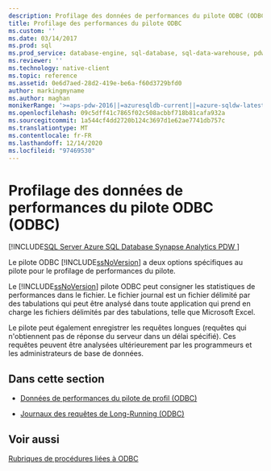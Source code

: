 ```yaml
---
description: Profilage des données de performances du pilote ODBC (ODBC)
title: Profilage des performances du pilote ODBC
ms.custom: ''
ms.date: 03/14/2017
ms.prod: sql
ms.prod_service: database-engine, sql-database, sql-data-warehouse, pdw
ms.reviewer: ''
ms.technology: native-client
ms.topic: reference
ms.assetid: 0e6d7aed-28d2-419e-be6a-f60d3729bfd0
author: markingmyname
ms.author: maghan
monikerRange: '>=aps-pdw-2016||=azuresqldb-current||=azure-sqldw-latest||>=sql-server-2016||>=sql-server-linux-2017||=azuresqldb-mi-current'
ms.openlocfilehash: 09c5dff41c7865f02c508acbbf718b81cafa932a
ms.sourcegitcommit: 1a544cf4dd2720b124c3697d1e62ae7741db757c
ms.translationtype: MT
ms.contentlocale: fr-FR
ms.lasthandoff: 12/14/2020
ms.locfileid: "97469530"
---
```

# <a name="profiling-odbc-driver-performance-odbc"></a>Profilage des données de performances du pilote ODBC (ODBC)
[!INCLUDE[SQL Server Azure SQL Database Synapse Analytics PDW ](../../includes/applies-to-version/sql-asdb-asdbmi-asa-pdw.md)]

  Le pilote ODBC [!INCLUDE[ssNoVersion](../../includes/ssnoversion-md.md)] a deux options spécifiques au pilote pour le profilage de performances du pilote.  
  
 Le [!INCLUDE[ssNoVersion](../../includes/ssnoversion-md.md)] pilote ODBC peut consigner les statistiques de performances dans le fichier. Le fichier journal est un fichier délimité par des tabulations qui peut être analysé dans toute application qui prend en charge les fichiers délimités par des tabulations, telle que Microsoft Excel.  
  
 Le pilote peut également enregistrer les requêtes longues (requêtes qui n'obtiennent pas de réponse du serveur dans un délai spécifié). Ces requêtes peuvent être analysées ultérieurement par les programmeurs et les administrateurs de base de données.  
  
## <a name="in-this-section"></a>Dans cette section  
  
-   [Données de performances du pilote de profil &#40;ODBC&#41;](../../relational-databases/native-client-odbc-how-to/profiling-odbc-driver-performance-data.md)  
  
-   [Journaux des requêtes de Long-Running &#40;ODBC&#41;](../../relational-databases/native-client-odbc-how-to/profiling-odbc-driver-performance-data-log-long-running-queries.md)  
  
## <a name="see-also"></a>Voir aussi  
 [Rubriques de procédures liées à ODBC](../../relational-databases/native-client-odbc-how-to/odbc-how-to-topics.md)  
  
  
